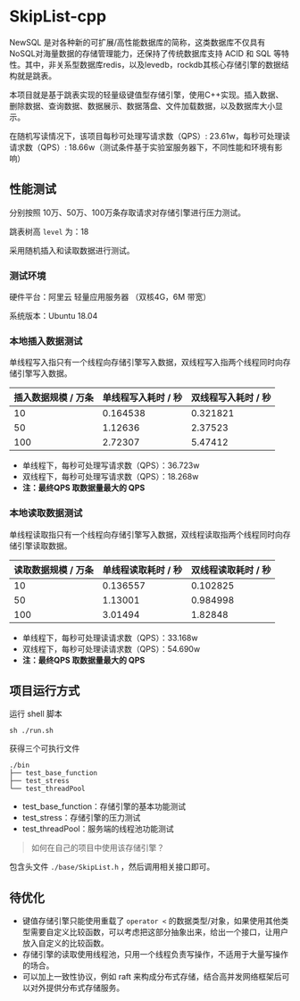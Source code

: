 # SkipList-cpp

NewSQL 是对各种新的可扩展/高性能数据库的简称，这类数据库不仅具有NoSQL对海量数据的存储管理能力，还保持了传统数据库支持 ACID 和 SQL 等特性。其中，非关系型数据库redis，以及levedb，rockdb其核心存储引擎的数据结构就是跳表。

本项目就是基于跳表实现的轻量级键值型存储引擎，使用C++实现。插入数据、删除数据、查询数据、数据展示、数据落盘、文件加载数据，以及数据库大小显示。

在随机写读情况下，该项目每秒可处理写请求数（QPS）: 23.61w，每秒可处理读请求数（QPS）: 18.66w（测试条件基于实验室服务器下，不同性能和环境有影响）



## 性能测试
分别按照 10万、50万、100万条存取请求对存储引擎进行压力测试。

跳表树高 `level` 为：18

采用随机插入和读取数据进行测试。



### 测试环境

硬件平台：阿里云 轻量应用服务器 （双核4G，6M 带宽）

系统版本：Ubuntu 18.04



### 本地插入数据测试

单线程写入指只有一个线程向存储引擎写入数据，双线程写入指两个线程同时向存储引擎写入数据。

| 插入数据规模 / 万条 | 单线程写入耗时 / 秒 | 双线程写入耗时 / 秒 |
| ------------------- | ------------------- | ------------------- |
| 10                  | 0.164538            | 0.321821            |
| 50                  | 1.12636             | 2.37523             |
| 100                 | 2.72307             | 5.47412             |

- 单线程下，每秒可处理写请求数（QPS）：36.723w
- 双线程下，每秒可处理写请求数（QPS）：18.268w
- **注：最终QPS 取数据量最大的 QPS**



### 本地读取数据测试

单线程读取指只有一个线程向存储引擎写入数据，双线程读取指两个线程同时向存储引擎读取数据。

| 读取数据规模 / 万条 | 单线程读取耗时 / 秒 | 双线程读取耗时 / 秒 |
| ------------------- | ------------------- | ------------------- |
| 10                  | 0.136557            | 0.102825            |
| 50                  | 1.13001             | 0.984998            |
| 100                 | 3.01494             | 1.82848             |

- 单线程下，每秒可处理读请求数（QPS）：33.168w
- 双线程下，每秒可处理读请求数（QPS）：54.690w
- **注：最终QPS 取数据量最大的 QPS**



## 项目运行方式

运行 shell 脚本

```shell
sh ./run.sh
```

获得三个可执行文件

```text
./bin
├── test_base_function
├── test_stress
└── test_threadPool
```

- test_base_function：存储引擎的基本功能测试
- test_stress：存储引擎的压力测试
- test_threadPool：服务端的线程池功能测试

> 如何在自己的项目中使用该存储引擎？

包含头文件 `./base/SkipList.h` ，然后调用相关接口即可。



## 待优化

- 键值存储引擎只能使用重载了 `operator <` 的数据类型/对象，如果使用其他类型需要自定义比较函数，可以考虑把这部分抽象出来，给出一个接口，让用户放入自定义的比较函数。
- 存储引擎的读取使用线程池，只用一个线程负责写操作，不适用于大量写操作的场合。
- 可以加上一致性协议，例如 raft 来构成分布式存储，结合高并发网络框架后可以对外提供分布式存储服务。
